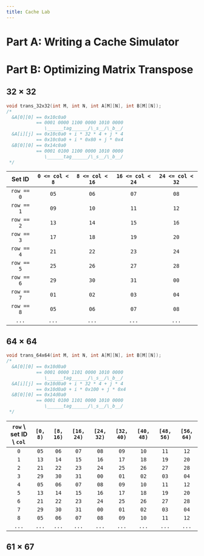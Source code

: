```yaml
---
title: Cache Lab
---
```


# Part A: Writing a Cache Simulator

# Part B: Optimizing Matrix Transpose

## $32\times32$

```c
void trans_32x32(int M, int N, int A[M][N], int B[M][N]);
/*
  &A[0][0] == 0x10c0a0
           == 0001 0000 1100 0000 1010 0000
              \______tag______/\_s__/\_b__/
  &A[i][j] == 0x10c0a0 + i * 32 * 4 + j * 4
           == 0x10c0a0 + i * 0x80 + j * 0x4
  &B[0][0] == 0x14c0a0
           == 0001 0100 1100 0000 1010 0000
              \______tag______/\_s__/\_b__/
 */
```

|   Set ID   | `0 <= col < 8` | `8 <= col < 16` | `16 <= col < 24` | `24 <= col < 32` |
| :--------: | :------------: | :-------------: | :--------------: | :--------------: |
| `row == 0` |      `05`      |      `06`       |       `07`       |       `08`       |
| `row == 1` |      `09`      |      `10`       |       `11`       |       `12`       |
| `row == 2` |      `13`      |      `14`       |       `15`       |       `16`       |
| `row == 3` |      `17`      |      `18`       |       `19`       |       `20`       |
| `row == 4` |      `21`      |      `22`       |       `23`       |       `24`       |
| `row == 5` |      `25`      |      `26`       |       `27`       |       `28`       |
| `row == 6` |      `29`      |      `30`       |       `31`       |       `00`       |
| `row == 7` |      `01`      |      `02`       |       `03`       |       `04`       |
| `row == 8` |      `05`      |      `06`       |       `07`       |       `08`       |
|   `...`    |     `...`      |      `...`      |      `...`       |      `...`       |

## $64\times64$

```c
void trans_64x64(int M, int N, int A[M][N], int B[M][N]);
/*
  &A[0][0] == 0x10d0a0
           == 0001 0000 1101 0000 1010 0000
              \______tag______/\_s__/\_b__/
  &A[i][j] == 0x10d0a0 + i * 32 * 4 + j * 4
           == 0x10d0a0 + i * 0x100 + j * 0x4
  &B[0][0] == 0x14d0a0
           == 0001 0100 1101 0000 1010 0000
              \______tag______/\_s__/\_b__/
 */
```

| `row` \ set ID \ `col` | `[0, 8)` | `[8, 16)` | `[16, 24)` | `[24, 32)` | `[32, 40)` | `[40, 48)` | `[48, 56)` | `[56, 64)` |
| :--------------------: | :------: | :-------: | :--------: | :--------: | :--------: | :--------: | :--------: | :--------: |
|          `0`           |   `05`   |   `06`    |    `07`    |    `08`    |    `09`    |    `10`    |    `11`    |    `12`    |
|          `1`           |   `13`   |   `14`    |    `15`    |    `16`    |    `17`    |    `18`    |    `19`    |    `20`    |
|          `2`           |   `21`   |   `22`    |    `23`    |    `24`    |    `25`    |    `26`    |    `27`    |    `28`    |
|          `3`           |   `29`   |   `30`    |    `31`    |    `00`    |    `01`    |    `02`    |    `03`    |    `04`    |
|          `4`           |   `05`   |   `06`    |    `07`    |    `08`    |    `09`    |    `10`    |    `11`    |    `12`    |
|          `5`           |   `13`   |   `14`    |    `15`    |    `16`    |    `17`    |    `18`    |    `19`    |    `20`    |
|          `6`           |   `21`   |   `22`    |    `23`    |    `24`    |    `25`    |    `26`    |    `27`    |    `28`    |
|          `7`           |   `29`   |   `30`    |    `31`    |    `00`    |    `01`    |    `02`    |    `03`    |    `04`    |
|          `8`           |   `05`   |   `06`    |    `07`    |    `08`    |    `09`    |    `10`    |    `11`    |    `12`    |
|         `...`          |  `...`   |   `...`   |   `...`    |   `...`    |   `...`    |   `...`    |   `...`    |   `...`    |

## $61\times67$

